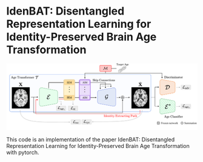 # IdenBAT: Disentangled Representation Learning for Identity-Preserved Brain Age Transformation
![architecture](./architecture.png)

This code is an implementation of the paper IdenBAT: Disentangled Representation Learning for Identity-Preserved Brain Age Transformation with pytorch.
